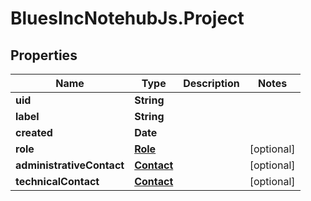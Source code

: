 # BluesIncNotehubJs.Project

## Properties

Name | Type | Description | Notes
------------ | ------------- | ------------- | -------------
**uid** | **String** |  | 
**label** | **String** |  | 
**created** | **Date** |  | 
**role** | [**Role**](Role.md) |  | [optional] 
**administrativeContact** | [**Contact**](Contact.md) |  | [optional] 
**technicalContact** | [**Contact**](Contact.md) |  | [optional] 


